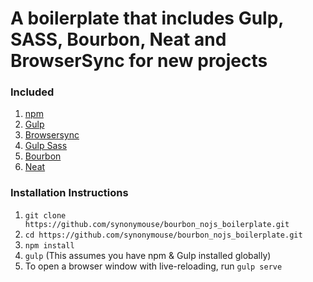 # A boilerplate that includes Gulp, SASS, Bourbon, Neat and BrowserSync for new projects

### Included

1. [npm](https://www.npmjs.com/)
2. [Gulp](http://gulpjs.com/)
3. [Browsersync](https://www.browsersync.io/docs/gulp/)
4. [Gulp Sass](https://www.npmjs.com/package/gulp-sass)
5. [Bourbon](http://bourbon.io/)
6. [Neat](http://neat.bourbon.io/)

### Installation Instructions

1. ``git clone https://github.com/synonymouse/bourbon_nojs_boilerplate.git``
2. ``cd https://github.com/synonymouse/bourbon_nojs_boilerplate.git``
3. ``npm install``
4. ``gulp`` (This assumes you have npm & Gulp installed globally)
5.  To open a browser window with live-reloading, run ``gulp serve``